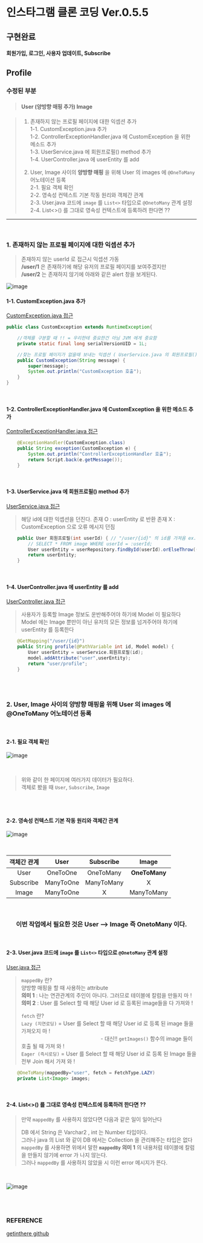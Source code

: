 # 인스타그램 클론 코딩 Ver.0.5.5

## 구현완료

>
#### 회원가입, 로그인, 사용자 업데이트, Subscribe


## Profile

### 수정된 부분

> #### User (양방향 매핑 추가) Image

> 1. 존재하지 않는 프로필 페이지에 대한 익셉션 추가 <br/>
> 1-1. CustomException.java 추가<br/>
> 1-2. ControllerExceptionHandler.java 에 CustomException 을 위한 메소드 추가<br/>
> 1-3. UserService.java 에 회원프로필() method 추가<br/>
> 1-4. UserController.java 에 userEntity 를 add<br/>
> 
> 2. User, Image 사이의 **양방향 매핑** 을 위해 User 의 images 에 `@OneToMany` 어노테이션 등록<br/>
> 2-1. 필요 객체 확인<br/>
> 2-2. 영속성 컨텍스트 기본 작동 원리와 객체간 관계<br/>
> 2-3. User.java 코드에 `image` 를 `List<>` 타입으로 `@OnetoMany` 관계 설정<br/>
> 2-4. List<>() 를 그대로 영속성 컨텍스트에 등록하려 한다면 ??


---

<br/>

### 1. 존재하지 않는 프로필 페이지에 대한 익셉션 추가

> 존재하지 않는 userId 로 접근시 익셉션 가동<br/>
> **/user/1** 은 존재하기에 해당 유저의 프로필 페이지를 보여주겠지만<br/>
> **/user/2** 는 존재하지 않기에 아래와 같은 alert 창을 보게된다.

![image](https://user-images.githubusercontent.com/57707484/132310316-1edc7d6a-69e8-4066-ac15-5cb6a22c108a.png)

#### 1-1. CustomException.java 추가

[CustomException.java 접근](./src/main/java/com/cos/photogramstart/handler/ex/CustomException.java)

```java
public class CustomException extends RuntimeException{

	//객체를 구분할 때 !! = 우리한테 중요한건 아님 JVM 에게 중요함
	private static final long serialVersionUID = 1L;

	//찾는 프로필 페이지가 없을때 보내는 익셉션 ( UserService.java 의 회원프로필() )
	public CustomException(String message) {
		super(message);
		System.out.println("CustomException 호출");
	}
}
```
<br/>

#### 1-2. ControllerExceptionHandler.java 에 CustomException 을 위한 메소드 추가

[ControllerExceptionHandler.java 접근](./src/main/java/com/cos/photogramstart/handler/ControllerExceptionHandler.java)

```java
	@ExceptionHandler(CustomException.class)
	public String exception(CustomException e) {
		System.out.println("ControllerExceptionHandler 호출");
		return Script.back(e.getMessage());
	}
```
<br/>

#### 1-3. UserService.java 에 회원프로필() method 추가

[UserService.java 접근](./src/main/java/com/cos/photogramstart/service/UserService.java)

> 해당 id에 대한 익셉션을 던진다.
> 존재 O : userEntity 로 반환
> 존재 X : CustomException 으로 오류 메시지 던짐

```java
	public User 회원프로필(int userId) { // "/user/{id}" 의 id를 가져옴 ex. 1, 2, 3, ...  (유저 인덱스)
		// SELECT * FROM image WHERE userId = :userId; 
		User userEntity = userRepository.findById(userId).orElseThrow(()-> {throw new CustomException("해당 프로필 페이지는 없는 페이지입니다."); });
		return userEntity;
	}
```
<br/>

#### 1-4. UserController.java 에 userEntity 를 add

[UserController.java 접근](./src/main/java/com/cos/photogramstart/web/UserController.java)

> 사용자가 등록할 Image 정보도 운반해주어야 하기에 Model 이 필요하다
> Model 에는 Image 뿐만이 아닌 유저의 모든 정보를 넘겨주어야 하기에 userEntity 를 등록한다

```java
	@GetMapping("/user/{id}")
	public String profile(@PathVariable int id, Model model) {
		User userEntity = userService.회원프로필(id);
		model.addAttribute("user",userEntity);
		return "user/profile";
	}
```
<br/><br/>

### 2. User, Image 사이의 양방향 매핑을 위해 User 의 images 에 @OneToMany 어노테이션 등록

<br/>

#### 2-1. 필요 객체 확인

![image](https://user-images.githubusercontent.com/57707484/132334039-cda2da05-70ad-4bc4-a80e-b7f3a61c3b9f.png)

<br/>

> 위와 같이 한 페이지에 여러가지 데이터가 필요하다.<br/>
> 객체로 봤을 때 `User`, `Subscribe`, `Image`<br/>

<br/><br/>

#### 2-2. 영속성 컨텍스트 기본 작동 원리와 객체간 관계

![image](https://user-images.githubusercontent.com/57707484/132332567-582530e6-6184-4ff7-9f6b-36394d6aec50.png)

<br/>

|객체간 관계|User|Subscribe|Image|
|:-:|:-:|:-:|:-:|
|User|OneToOne|OneToMany|**OneToMany**|
|Subscribe|ManyToOne|ManyToMany|X|
|Image|ManyToOne|X|ManyToMany|

<br/>

### <div align="center"> 이번 작업에서 필요한 것은 User --> Image 즉 OnetoMany 이다. </div>




<br/>

#### 2-3. User.java 코드에 `image` 를 `List<>` 타입으로 `@OnetoMany` 관계 설정

[User.java 접근](./src/main/java/com/cos/photogramstart/domain/user/User.java)

> `mappedBy` 란? <br/>
> 양방향 매핑을 할 때 사용하는 attribute<br/>
> **의미 1** : 나는 연관관계의 주인이 아니다. 그러므로 테이블에 칼럼을 만들지 마 !<br/>
> **의미 2** : User 를 Select 할 때 해당 User id 로 등록된 image들을 다 가져와 !<br/>
>
> `fetch` 란?<br/>
> `Lazy (지연로딩)` = User 를 Select 할 때 해당 User id 로 등록 된 image 들을 가져오지 마 ! <br/>
> 　　　　　　　　　　　　　　　- 대신!! `getImages()` 함수의 image 들이 호출 될 때 가져 와 !<br/>
> `Eager (즉시로딩)` = User 를 Select 할 때 해당 User id 로 등록 된 Image 들을 전부 Join 해서 가져 와 !

```java
	@OneToMany(mappedBy="user", fetch = FetchType.LAZY)
	private List<Image> images;
```

<br/>

#### 2-4. List<>() 를 그대로 영속성 컨텍스트에 등록하려 한다면 ??

> 만약 `mappedBy` 를 사용하지 않았다면 다음과 같은 일이 일어난다
>
> DB 에서 String 은 Varchar2 , int 는 Number 타입이다.<br/>
> 그러나 java 의 List 와 같이 DB 에서는 Collection 을 관리해주는 타입은 없다<br/>
>  `mappedBy` 를 사용하면 위에서 말한 **`mappedBy` 의미 1** 의 내용처럼 테이블에 칼럼을 만들지 않기에 error 가 나지 않는다.<br/>
>  그러나 `mappedBy` 를 사용하지 않았을 시 이런 error 메시지가 뜬다.

<br/>

![image](https://user-images.githubusercontent.com/57707484/132331788-0f56e697-9010-4929-995c-4ab82b4d96fe.png)


<br/><br/>

### REFERENCE

>
[getinthere github](https://github.com/codingspecialist/EaszUp-Springboot-Photogram-Start)
